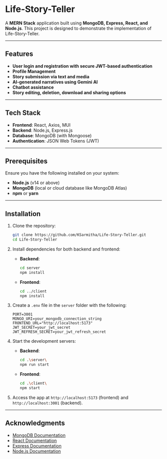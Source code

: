 # Life-Story-Teller

A **MERN Stack** application built using **MongoDB, Express, React, and Node.js**. This project is designed to demonstrate the implementation of Life-Story-Teller.

---

## Features

- **User login and registration with secure JWT-based authentication**
- **Profile Management**
- **Story submission via text and media**
- **AI-generated narratives using Gemini AI**
- **Chatbot assistance**
- **Story editing, deletion, download and sharing options**

---

## Tech Stack

- **Frontend**: React, Axios, MUI
- **Backend**: Node.js, Express.js
- **Database**: MongoDB (with Mongoose)
- **Authentication**: JSON Web Tokens (JWT)

---

## Prerequisites

Ensure you have the following installed on your system:

- **Node.js** (v14 or above)
- **MongoDB** (local or cloud database like MongoDB Atlas)
- **npm** or **yarn**

---

## Installation

1. Clone the repository:
   ```bash
   git clone https://github.com/KSarmitha/Life-Story-Teller.git
   cd Life-Story-Teller
   ```

2. Install dependencies for both backend and frontend:

   - **Backend**:
     ```bash
     cd server
     npm install
     ```

   - **Frontend**:
     ```bash
     cd ../client
     npm install
     ```

3. Create a `.env` file in the `server` folder with the following:

   ```env
   PORT=3001
   MONGO_URI=your_mongodb_connection_string
   FRONTEND_URL="http://localhost:5173"
   JWT_SECRET=your_jwt_secret
   JWT_REFRESH_SECRET=your_jwt_refresh_secret
   ```

4. Start the development servers:

   - **Backend**:
     ```bash
     cd .\server\
     npm run start
     ```

   - **Frontend**:
     ```bash
     cd .\client\
     npm start
     ```

5. Access the app at `http://localhost:5173` (frontend) and `http://localhost:3001` (backend).

---

## Acknowledgments

- [MongoDB Documentation](https://www.mongodb.com/docs/)
- [React Documentation](https://reactjs.org/docs/getting-started.html)
- [Express Documentation](https://expressjs.com/)
- [Node.js Documentation](https://nodejs.org/en/docs/)
